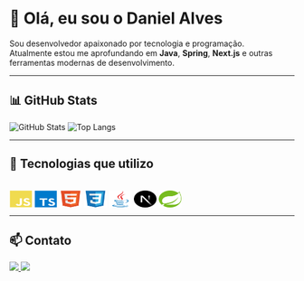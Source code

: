 # 👋 Olá, eu sou o Daniel Alves

Sou desenvolvedor apaixonado por tecnologia e programação.  
Atualmente estou me aprofundando em **Java**, **Spring**, **Next.js** e outras ferramentas modernas de desenvolvimento.

---

## 📊 GitHub Stats
![GitHub Stats](https://github-readme-stats.vercel.app/api?username=devdanizin&show_icons=true&theme=dark&hide_border=true)
![Top Langs](https://github-readme-stats.vercel.app/api/top-langs/?username=devdanizin&layout=compact&theme=dark&hide_border=true)

---

## 🚀 Tecnologias que utilizo
<div style="display: inline_block"><br>
  <img align="center" alt="JavaScript" height="30" width="40" src="https://raw.githubusercontent.com/devicons/devicon/master/icons/javascript/javascript-plain.svg">
  <img align="center" alt="TypeScript" height="30" width="40" src="https://raw.githubusercontent.com/devicons/devicon/master/icons/typescript/typescript-plain.svg">
  <img align="center" alt="HTML5" height="30" width="40" src="https://raw.githubusercontent.com/devicons/devicon/master/icons/html5/html5-original.svg">
  <img align="center" alt="CSS3" height="30" width="40" src="https://raw.githubusercontent.com/devicons/devicon/master/icons/css3/css3-original.svg">
  <img align="center" alt="Java" height="30" width="40" src="https://raw.githubusercontent.com/devicons/devicon/master/icons/java/java-original.svg">
  <img align="center" alt="Next.js" height="30" width="40" src="https://raw.githubusercontent.com/devicons/devicon/master/icons/nextjs/nextjs-original.svg">
  <img align="center" alt="Spring" height="30" width="40" src="https://raw.githubusercontent.com/devicons/devicon/master/icons/spring/spring-original.svg">
</div>

---

## 📫 Contato
<div>
  <a href="https://instagram.com/crvg.danielxx" target="_blank">
    <img src="https://img.shields.io/badge/-Instagram-%23E4405F?style=for-the-badge&logo=instagram&logoColor=white">
  </a>
  <a href="mailto:devdanielprof@gmail.com">
    <img src="https://img.shields.io/badge/-Gmail-%23333?style=for-the-badge&logo=gmail&logoColor=white">
  </a>
</div>

